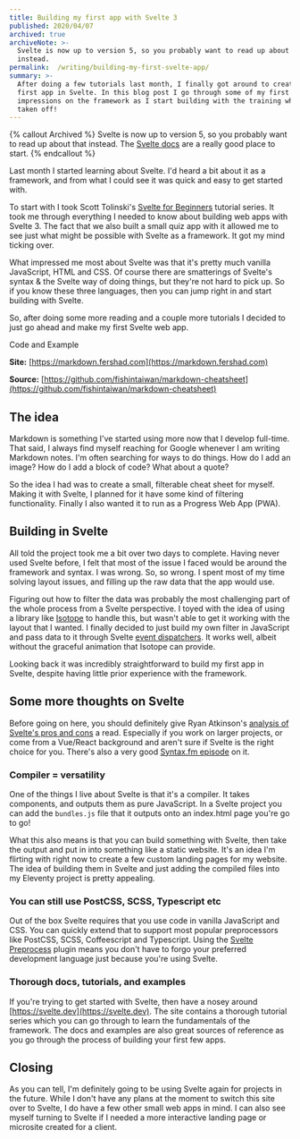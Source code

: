 ```yaml
---
title: Building my first app with Svelte 3
published: 2020/04/07
archived: true
archiveNote: >-
  Svelte is now up to version 5, so you probably want to read up about that
  instead.
permalink:  /writing/building-my-first-svelte-app/
summary: >-
  After doing a few tutorials last month, I finally got around to creating my
  first app in Svelte. In this blog post I go through some of my first
  impressions on the framework as I start building with the training wheels
  taken off!
---
```


{% callout Archived %}
Svelte is now up to version 5, so you probably want to read up about that instead. The [Svelte docs](https://svelte.dev/) are a really good place to start.
{% endcallout %}

Last month I started learning about Svelte. I'd heard a bit about it as a framework, and from what I could see it was quick and easy to get started with.

To start with I took Scott Tolinski's [Svelte for Beginners](https://www.leveluptutorials.com/tutorials/svelte-for-beginners) tutorial series. It took me through everything I needed to know about building web apps with Svelte 3. The fact that we also built a small quiz app with it allowed me to see just what might be possible with Svelte as a framework. It got my mind ticking over.

What impressed me most about Svelte was that it's pretty much vanilla JavaScript, HTML and CSS. Of course there are smatterings of Svelte's syntax & the Svelte way of doing things, but they're not hard to pick up. So if you know these three languages, then you can jump right in and start building with Svelte.

So, after doing some more reading and a couple more tutorials I decided to just go ahead and make my first Svelte web app.

Code and Example

**Site:** [https://markdown.fershad.com](https://markdown.fershad.com)

**Source:** [https://github.com/fishintaiwan/markdown-cheatsheet](https://github.com/fishintaiwan/markdown-cheatsheet)

## The idea

Markdown is something I've started using more now that I develop full-time. That said, I always find myself reaching for Google whenever I am writing Markdown notes. I'm often searching for ways to do things. How do I add an image? How do I add a block of code? What about a quote?

So the idea I had was to create a small, filterable cheat sheet for myself. Making it with Svelte, I planned for it have some kind of filtering functionality. Finally I also wanted it to run as a Progress Web App (PWA).

## Building in Svelte

All told the project took me a bit over two days to complete. Having never used Svelte before, I felt that most of the issue I faced would be around the framework and syntax. I was wrong. So, so wrong. I spent most of my time solving layout issues, and filling up the raw data that the app would use.

Figuring out how to filter the data was probably the most challenging part of the whole process from a Svelte perspective. I toyed with the idea of using a library like [Isotope](https://isotope.metafizzy.co/) to handle this, but wasn't able to get it working with the layout that I wanted. I finally decided to just build my own filter in JavaScript and pass data to it through Svelte [event dispatchers](https://svelte.dev/docs#createEventDispatcher). It works well, albeit without the graceful animation that Isotope can provide.

Looking back it was incredibly straightforward to build my first app in Svelte, despite having little prior experience with the framework.

## Some more thoughts on Svelte

Before going on here, you should definitely give Ryan Atkinson's [analysis of Svelte's pros and cons](https://github.com/feltcoop/why-svelte) a read. Especially if you work on larger projects, or come from a Vue/React background and aren't sure if Svelte is the right choice for you. There's also a very good [Syntax.fm episode](https://syntax.fm/show/173/hasty-treat-wes-and-scott-look-at-svelte-3) on it.

### Compiler = versatility

One of the things I live about Svelte is that it's a compiler. It takes components, and outputs them as pure JavaScript. In a Svelte project you can add the `bundles.js` file that it outputs onto an index.html page you're go to go!

What this also means is that you can build something with Svelte, then take the output and put in into something like a static website. It's an idea I'm flirting with right now to create a few custom landing pages for my website. The idea of building them in Svelte and just adding the compiled files into my Eleventy project is pretty appealing.

### You can still use PostCSS, SCSS, Typescript etc

Out of the box Svelte requires that you use code in vanilla JavaScript and CSS. You can quickly extend that to support most popular preprocessors like PostCSS, SCSS, Coffeescript and Typescript. Using the [Svelte Preprocess](https://github.com/kaisermann/svelte-preprocess) plugin means you don't have to forgo your preferred development language just because you're using Svelte.

### Thorough docs, tutorials, and examples

If you're trying to get started with Svelte, then have a nosey around [https://svelte.dev](https://svelte.dev). The site contains a thorough tutorial series which you can go through to learn the fundamentals of the framework. The docs and examples are also great sources of reference as you go through the process of building your first few apps.

## Closing

As you can tell, I'm definitely going to be using Svelte again for projects in the future. While I don't have any plans at the moment to switch this site over to Svelte, I do have a few other small web apps in mind. I can also see myself turning to Svelte if I needed a more interactive landing page or microsite created for a client.
